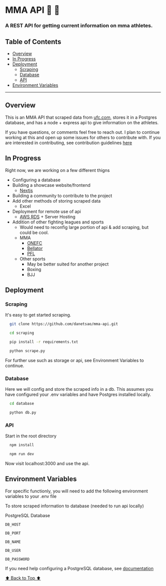 
# MMA API :martial_arts_uniform: :boxing_glove:

### A REST API for getting current information on mma athletes.

## Table of Contents
- [Overview](#overview)
- [In Progress](#in-progress)
- [Deployment](#deployment)
    - [Scraping](#scraping)
    - [Database](#database)
    - [API](#api)
- [Environment Variables](#environment-variables)

---

## Overview

This is an MMA API that scraped data from [ufc.com](https://www.ufc.com/rankings), stores it in a Postgres database, and has a node + express api to give information on the athletes. 

If you have questions, or comments feel free to reach out. I plan to continue working at this and open up some issues for others to contribute with. If you are interested in contributing, see contribution guidelines [here](https://github.com/danetsao/mma-api/blob/main/CONTRIBUTING.md)

## In Progress
Right now, we are working on a few different thigns
- Configuring a database
- Building a showcase website/frontend
    - [Nextjs](https://nextjs.org/)
- Building a community to contribute to the project
- Add other methods of storing scraped data
    - Excel
- Deployment for remote use of api
    - [AWS RDS](https://aws.amazon.com/rds/) + Server Hosting
- Addition of other fighting leagues and sports
    - Would need to reconfig large portion of api & add scraping, but could be cool.
    - MMA
        - [ONEFC](https://www.onefc.com/)
        - [Bellator](https://www.bellator.com/)
        - [PFL](https://www.pflmma.com/)
    - Other sports
        - May be better suited for another project
        - Boxing
        - BJJ

## Deployment

### Scraping

It's easy to get started scraping.

```bash
  git clone https://github.com/danetsao/mma-api.git
```
```bash
  cd scraping
```
```bash
  pip install -r requirements.txt
```
```bash
  python scrape.py
```
For further use such as storage or api, see Environment Variables to continue.

### Database

Here we will config and store the scraped info in a db.
This assumes you have configured your .env variables and have Postgres installed locally.

```bash
  cd database
```
```bash
  python db.py
```

### API

Start in the root directory

```bash
  npm install
```
```bash
  npm run dev
```
Now visit localhost:3000 and use the api.
## Environment Variables

For specific functionly, you will need to add the following environment variables to your .env file

To store scraped information to database (needed to run api locally)

PostgreSQL Database

`DB_HOST`

`DB_PORT`

`DB_NAME`

`DB_USER`

`DB_PASSWORD`

If you need help configuring a PostgreSQL database, see [documentation](https://www.postgresql.org/docs/)


[⬆️ Back to Top ⬆️](#table-of-contents)